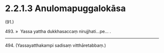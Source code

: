 # 2.2.1.3 Anulomapuggalokāsa

(91.)

493\. »  Yassa yattha dukkhasaccaṃ nirujjhati…pe… .

---

494\. (Yassayatthakampi sadisaṃ vitthāretabbaṃ.)
